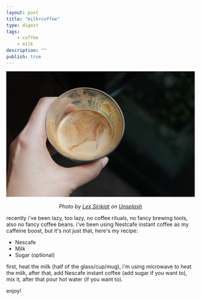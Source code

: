 ```yaml
---
layout: post
title: "milk+coffee"
type: digest
tags: 
    - coffee
    - milk
description: ""
publish: true
---
```



![coffee milk](/public/images/posts/lex-sirikiat-777661-unsplash.jpg)

<center><em>Photo by <a href="https://unsplash.com/photos/rZ7ZdMhqIW0?utm_source=unsplash&utm_medium=referral&utm_content=creditCopyText">Lex Sirikiat</a> on <a href="https://unsplash.com/search/photos/coffee-milk?utm_source=unsplash&utm_medium=referral&utm_content=creditCopyText">Unsplash</a></em></center>


recently i've been lazy, too lazy, no coffee rituals, no fancy brewing tools, also no fancy coffee beans.
i've been using Nestcafe instant coffee as my caffeine boost, but it's not just that, here's my recipe:

* Nescafe
* Milk
* Sugar (optional)

first, heat the milk (half of the glass/cup/mug), i'm using microwave to heat the milk, after that, add Nescafe instant coffee (add sugar if you want to), mix it, after that pour hot water (if you want to).

enjoy!
